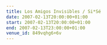 ```yaml
---
title: Los Amigos Invisibles / Si*Sé
date: 2007-02-13T20:00:00+01:00
start: 2007-02-13T20:00:00+01:00
end: 2007-02-13T23:00:00+01:00
venue_id: 849vqhg6+6v
---
```

